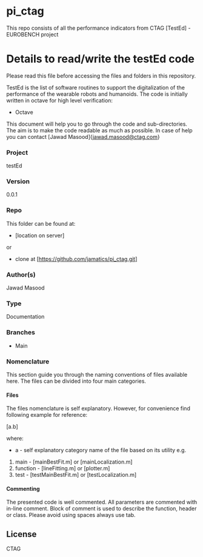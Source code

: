 # pi_ctag
This repo consists of all the performance indicators from CTAG [TestEd] - EUROBENCH project

# Details to read/write the testEd code
Please read this file before accessing the files and folders in this repository.

TestEd is the list of software routines to support the digitalization of the performance of the wearable robots and humanoids. The code is initially written in octave for high level verification:

  - Octave
 
This document will help you to go through the code and sub-directories. The aim is to make the code readable as much as possible. In case of help you can contact [Jawad Masood]{jawad.masood@ctag.com}

### Project 
testEd

### Version
0.0.1

### Repo
This folder can be found at:
* [location on server] 

or 
* clone at [https://github.com/jamatics/pi_ctag.git]

### Author(s)
Jawad Masood

### Type
Documentation

### Branches
* Main


### Nomenclature
This section guide you through the naming conventions of files available here. The files can be divided into four main categories. 


#### Files
The files nomenclature is self explanatory. However, for convenience find following example for reference:

[a.b]

where:

* a - self explanatory category name of the file based on its utility e.g.
1. main - [mainBestFit.m] or [mainLocalization.m] 
2. function - [lineFitting.m] or [plotter.m]
3. test - [testMainBestFit.m] or [testLocalization.m]

#### Commenting
The presented code is well commented. All parameters are commented with in-line comment. Block of comment is used to describe the function, header or class. Please avoid using spaces always use tab.



License
----

CTAG


